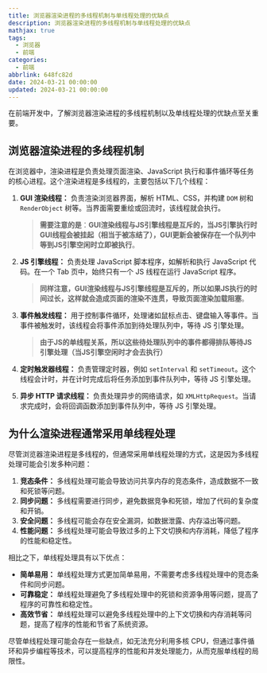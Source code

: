 ```yaml
---
title: 浏览器渲染进程的多线程机制与单线程处理的优缺点
description: 浏览器渲染进程的多线程机制与单线程处理的优缺点
mathjax: true
tags:
  - 浏览器
  - 前端
categories:
  - 前端
abbrlink: 648fc82d
date: 2024-03-21 00:00:00
updated: 2024-03-21 00:00:00
---
```



在前端开发中，了解浏览器渲染进程的多线程机制以及单线程处理的优缺点至关重要。

## 浏览器渲染进程的多线程机制

在浏览器中，渲染进程是负责处理页面渲染、JavaScript 执行和事件循环等任务的核心进程。这个渲染进程是多线程的，主要包括以下几个线程：

1. **GUI 渲染线程：** 负责渲染浏览器界面，解析 HTML、CSS，并构建 `DOM` 树和 `RenderObject` 树等。当界面需要重绘或回流时，该线程就会执行。

   > **需要注意的是**：**GUI渲染线程与JS引擎线程是互斥的，当JS引擎执行时GUI线程会被挂起（相当于被冻结了），GUI更新会被保存在一个队列中等到JS引擎空闲时立即被执行**。

2. **JS 引擎线程：** 负责处理 JavaScript 脚本程序，如解析和执行 JavaScript 代码。在一个 Tab 页中，始终只有一个 JS 线程在运行 JavaScript 程序。

   > **同样注意，GUI渲染线程与JS引擎线程是互斥的，所以如果JS执行的时间过长，这样就会造成页面的渲染不连贯，导致页面渲染加载阻塞**。

3. **事件触发线程：** 用于控制事件循环，处理诸如鼠标点击、键盘输入等事件。当事件被触发时，该线程会将事件添加到待处理队列中，等待 JS 引擎处理。

   > **由于JS的单线程关系，所以这些待处理队列中的事件都得排队等待JS引擎处理（当JS引擎空闲时才会去执行）**

4. **定时触发器线程：** 负责管理定时器，例如 `setInterval` 和 `setTimeout`。这个线程会计时，并在计时完成后将任务添加到事件队列中，等待 JS 引擎处理。

5. **异步 HTTP 请求线程：** 负责处理异步的网络请求，如 `XMLHttpRequest`。当请求完成时，会将回调函数添加到事件队列中，等待 JS 引擎处理。

## 为什么渲染进程通常采用单线程处理

尽管浏览器渲染进程是多线程的，但通常采用单线程处理的方式，这是因为多线程处理可能会引发多种问题：

1. **竞态条件：** 多线程处理可能会导致访问共享内存的竞态条件，造成数据不一致和死锁等问题。
2. **同步问题：** 多线程需要进行同步，避免数据竞争和死锁，增加了代码的复杂度和开销。
3. **安全问题：** 多线程可能会存在安全漏洞，如数据泄露、内存溢出等问题。
4. **性能问题：** 多线程处理可能会导致过多的上下文切换和内存消耗，降低了程序的性能和稳定性。

相比之下，单线程处理具有以下优点：

- **简单易用：** 单线程处理方式更加简单易用，不需要考虑多线程处理中的竞态条件和同步问题。
- **可靠稳定：** 单线程处理避免了多线程处理中的死锁和资源争用等问题，提高了程序的可靠性和稳定性。
- **高效节省：** 单线程处理可以避免多线程处理中的上下文切换和内存消耗等问题，提高了程序的性能和节省了系统资源。

尽管单线程处理可能会存在一些缺点，如无法充分利用多核 CPU，但通过事件循环和异步编程等技术，可以提高程序的性能和并发处理能力，从而克服单线程的局限性。